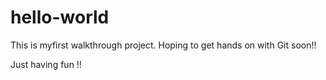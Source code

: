 # hello-world

This is myfirst walkthrough  project. Hoping to get hands on with Git soon!!

Just having fun !! 
